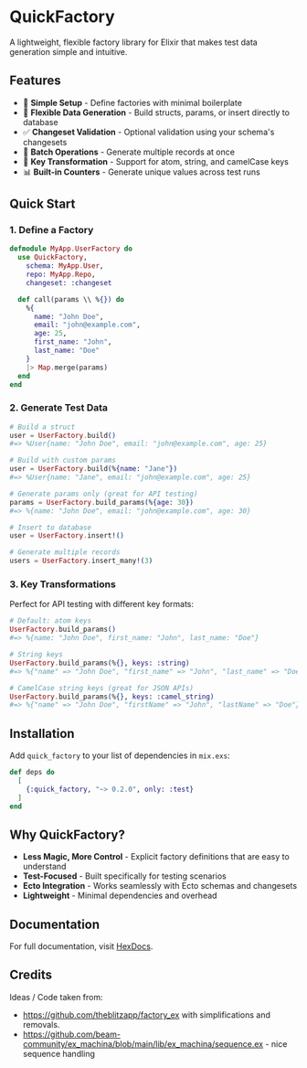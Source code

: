 # QuickFactory

A lightweight, flexible factory library for Elixir that makes test data generation simple and intuitive.

## Features

- 🚀 **Simple Setup** - Define factories with minimal boilerplate
- 🔧 **Flexible Data Generation** - Build structs, params, or insert directly to database
- ✅ **Changeset Validation** - Optional validation using your schema's changesets
- 🔄 **Batch Operations** - Generate multiple records at once
- 🎯 **Key Transformation** - Support for atom, string, and camelCase keys
- 📊 **Built-in Counters** - Generate unique values across test runs

## Quick Start

### 1. Define a Factory

```elixir
defmodule MyApp.UserFactory do
  use QuickFactory,
    schema: MyApp.User,
    repo: MyApp.Repo,
    changeset: :changeset

  def call(params \\ %{}) do
    %{
      name: "John Doe",
      email: "john@example.com",
      age: 25,
      first_name: "John",
      last_name: "Doe"
    }
    |> Map.merge(params)
  end
end
```

### 2. Generate Test Data

```elixir
# Build a struct
user = UserFactory.build()
#=> %User{name: "John Doe", email: "john@example.com", age: 25}

# Build with custom params
user = UserFactory.build(%{name: "Jane"})
#=> %User{name: "Jane", email: "john@example.com", age: 25}

# Generate params only (great for API testing)
params = UserFactory.build_params(%{age: 30})
#=> %{name: "John Doe", email: "john@example.com", age: 30}

# Insert to database
user = UserFactory.insert!()

# Generate multiple records
users = UserFactory.insert_many!(3)
```

### 3. Key Transformations

Perfect for API testing with different key formats:

```elixir
# Default: atom keys
UserFactory.build_params()
#=> %{name: "John Doe", first_name: "John", last_name: "Doe"}

# String keys
UserFactory.build_params(%{}, keys: :string)
#=> %{"name" => "John Doe", "first_name" => "John", "last_name" => "Doe"}

# CamelCase string keys (great for JSON APIs)
UserFactory.build_params(%{}, keys: :camel_string)
#=> %{"name" => "John Doe", "firstName" => "John", "lastName" => "Doe"}
```

## Installation

Add `quick_factory` to your list of dependencies in `mix.exs`:

```elixir
def deps do
  [
    {:quick_factory, "~> 0.2.0", only: :test}
  ]
end
```

## Why QuickFactory?

- **Less Magic, More Control** - Explicit factory definitions that are easy to understand
- **Test-Focused** - Built specifically for testing scenarios
- **Ecto Integration** - Works seamlessly with Ecto schemas and changesets
- **Lightweight** - Minimal dependencies and overhead

## Documentation

For full documentation, visit [HexDocs](https://hexdocs.pm/quick_factory).


## Credits

Ideas / Code taken from:
- https://github.com/theblitzapp/factory_ex with simplifications and removals.
- https://github.com/beam-community/ex_machina/blob/main/lib/ex_machina/sequence.ex - nice sequence handling